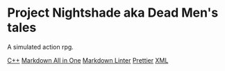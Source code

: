 # Project Nightshade aka Dead Men's tales

A simulated action rpg.

[C++](https://marketplace.visualstudio.com/items?itemName=ms-vscode.cpptools)
[Markdown All in One]()
[Markdown Linter]()
[Prettier]()
[XML]()
